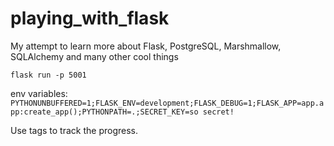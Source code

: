 # playing_with_flask
My attempt to learn more about Flask, PostgreSQL, Marshmallow, SQLAlchemy and many other cool things


`flask run -p 5001`

env variables:
`PYTHONUNBUFFERED=1;FLASK_ENV=development;FLASK_DEBUG=1;FLASK_APP=app.app:create_app();PYTHONPATH=.;SECRET_KEY=so secret!`

Use tags to track the progress.
